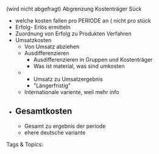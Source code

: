 (wird nicht abgefragt)
 Abgrenzung Kostenträger Sück
  - welche kosten fallen pro 
  PERIODE an ( nicht pro stück
  - Erfolg- Erlös ermitteln
  - Zuordnung von Erfolg zu Produkten
 Verfahren
  - Umsatzkosten
    - Von Umsatz abziehen
    - Ausdifferenzieren
      - Ausdifferenzieren in Gruppen und Kostenträger
      - Was ist material, was sind umkosten
    - 
      - Umsatz zu Umsatzergebnis
      - "Längerfristig"
    - Internationale variente, weil mehr info
  - Gesamtkosten
    - 
    - Gesamt zu ergebnis der periode
    - ehere deutsche variante

   Tags & Topics:
   